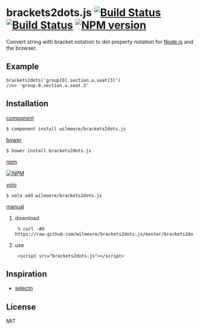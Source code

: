 # brackets2dots.js [![Build Status](https://travis-ci.org/wilmoore/brackets2dots.js.png?branch=master)](https://travis-ci.org/wilmoore/brackets2dots.js) [![Build Status](https://david-dm.org/wilmoore/brackets2dots.js.png)](https://david-dm.org/wilmoore/brackets2dots.js) [![NPM version](https://badge.fury.io/js/brackets2dots.js.png)](http://badge.fury.io/js/brackets2dots.js)

  Convert string with bracket notation to dot property notation for [Node.js][] and the browser.

## Example

    brackets2dots('group[0].section.a.seat[3]')
    //=> 'group.0.section.a.seat.3'

## Installation

[component](http://component.io/wilmoore/brackets2dots.js)

    $ component install wilmoore/brackets2dots.js

[bower](http://sindresorhus.com/bower-components/)

    $ bower install brackets2dots.js

[npm](https://npmjs.org/package/brackets2dots.js)

[![NPM](https://nodei.co/npm/brackets2dots.js.png?downloads=true)](https://nodei.co/npm/brackets2dots.js/)

[volo](http://volojs.org)

    $ volo add wilmoore/brackets2dots.js

[manual][]

1. download

        % curl -#O https://raw.github.com/wilmoore/brackets2dots.js/master/brackets2dots.js

2. use

        <script src="brackets2dots.js"></script>

## Inspiration

- [selectn][]

## License

  MIT

[selectn]:  https://github.com/wilmoore/selectn
[global]:   https://raw.github.com/wilmoore/brackets2dots.js/master/brackets2dots.min.js
[Node.js]:  http://nodejs.org
[manual]:   http://yuiblog.com/blog/2006/06/01/global-domination/

